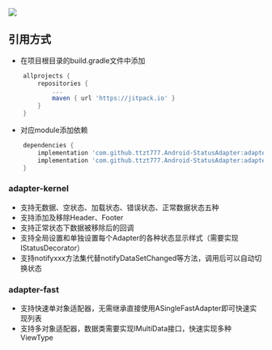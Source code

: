 [![](https://jitpack.io/v/ttzt777/Android-StatusAdapter.svg)](https://jitpack.io/#ttzt777/Android-StatusAdapter)
## 引用方式
- 在项目根目录的build.gradle文件中添加
```groovy
    allprojects {
        repositories {
            ...
            maven { url 'https://jitpack.io' }
        }
    }
```
- 对应module添加依赖
```groovy
    dependencies {
        implementation 'com.github.ttzt777.Android-StatusAdapter:adapter-kernel:1.0.5'
        implementation 'com.github.ttzt777.Android-StatusAdapter:adapter-fast:1.0.5'
    }
```
### **adapter-kernel**
- 支持无数据、空状态、加载状态、错误状态、正常数据状态五种
- 支持添加及移除Header、Footer
- 支持正常状态下数据被移除后的回调
- 支持全局设置和单独设置每个Adapter的各种状态显示样式（需要实现IStatusDecorator）
- 支持notifyxxx方法集代替notifyDataSetChanged等方法，调用后可以自动切换状态
### **adapter-fast**
- 支持快速单对象适配器，无需继承直接使用ASingleFastAdapter即可快速实现列表
- 支持多对象适配器，数据类需要实现IMultiData接口，快速实现多种ViewType